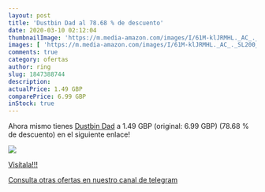 ```yaml
---
layout: post
title: 'Dustbin Dad al 78.68 % de descuento'
date: 2020-03-10 02:12:04
thumbnailImage: 'https://m.media-amazon.com/images/I/61M-klJRMHL._AC_._SL200_.jpg'
images: [ 'https://m.media-amazon.com/images/I/61M-klJRMHL._AC_._SL200_.jpg' ]
comments: true
category: ofertas
author: ring
slug: 1847388744
description:
actualPrice: 1.49 GBP
comparePrice: 6.99 GBP
inStock: true
---
```


Ahora mismo tienes [Dustbin Dad](https://www.amazon.com/dp/1847388744/?tag=redken08-20) a 1.49 GBP (original: 6.99 GBP) (78.68 %  de descuento) en el siguiente enlace!

[![](https://m.media-amazon.com/images/I/61M-klJRMHL._AC_._SL200_.jpg)](https://www.amazon.com/dp/1847388744/?tag=redken08-20)

[Visítala!!!](https://www.amazon.com/dp/1847388744/?tag=redken08-20)

[Consulta otras ofertas en nuestro canal de telegram](https://t.me/s/ofertas25)
